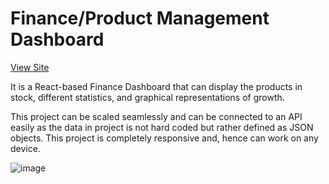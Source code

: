# Finance/Product Management Dashboard

[View Site](https://retsambew-finance-dashboard.netlify.app/)

It is a React-based Finance Dashboard that can display the products in stock, different statistics, and graphical representations of growth.   

This project can be scaled seamlessly and can be connected to an API easily as the data in project is not hard coded but rather defined as JSON objects. This project is completely responsive and, hence can work on any device.
  
![image](https://github.com/retsambew/FinanceDashboardUI/assets/80634009/84f532ce-5f82-4e4c-aaf1-838b0b524ce7)
